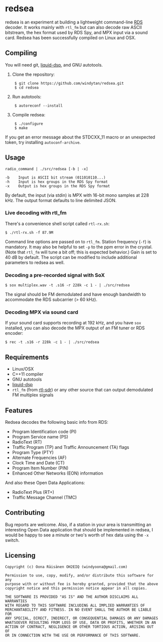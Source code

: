 # redsea

redsea is an experiment at building a lightweight command-line
[RDS](http://en.wikipedia.org/wiki/Radio_Data_System) decoder.
It works mainly with `rtl_fm` but can also decode raw ASCII bitstream,
the hex format used by RDS Spy, and MPX input via a sound card. Redsea
has been successfully compiled on Linux and OSX.

## Compiling

You will need git, [liquid-dsp](https://github.com/jgaeddert/liquid-dsp), and GNU autotools.

1. Clone the repository:

        $ git clone https://github.com/windytan/redsea.git
        $ cd redsea

2. Run autotools:

        $ autoreconf --install

3. Compile redsea:

        $ ./configure
        $ make

If you get an error message about the STDCXX_11 macro or an unexpected token, try installing `autoconf-archive`.

## Usage

```
radio_command | ./src/redsea [-b | -x]

-b    Input is ASCII bit stream (011010110...)
-h    Input is hex groups in the RDS Spy format
-x    Output is hex groups in the RDS Spy format
```

By default, the input (via stdin) is MPX with 16-bit mono samples at 228 kHz. The output
format defaults to line delimited JSON.

### Live decoding with rtl_fm

There's a convenience shell script called `rtl-rx.sh`:

    $ ./rtl-rx.sh -f 87.9M

Command line options are passed on to `rtl_fm`. Station frequency (`-f`) is mandatory. It may also be helpful to set `-p` to the ppm error in the crystal. (Note that `rtl_fm` will tune a bit off; this is expected behavior.) Gain is set to 40 dB by default. The script can be modified to include additional parameters to redsea as well.

### Decoding a pre-recorded signal with SoX

    $ sox multiplex.wav -t .s16 -r 228k -c 1 - | ./src/redsea

The signal should be FM demodulated and have enough bandwidth to accommodate the RDS subcarrier (> 60 kHz).

### Decoding MPX via sound card

If your sound card supports recording at 192 kHz, and you have `sox` installed, you can also decode the MPX output of an FM tuner or RDS encoder:

    $ rec -t .s16 -r 228k -c 1 - | ./src/redsea

## Requirements

* Linux/OSX
* C++11 compiler
* GNU autotools
* [liquid-dsp](https://github.com/jgaeddert/liquid-dsp)
* `rtl_fm` (from [rtl-sdr](http://sdr.osmocom.org/trac/wiki/rtl-sdr)) or any other source that can output demodulated FM multiplex signals

## Features

Redsea decodes the following basic info from RDS:

* Program Identification code (PI)
* Program Service name (PS)
* RadioText (RT)
* Traffic Program (TP) and Traffic Announcement (TA) flags
* Program Type (PTY)
* Alternate Frequencies (AF)
* Clock Time and Date (CT)
* Program Item Number (PIN)
* Enhanced Other Networks (EON) information

And also these Open Data Applications:

* RadioText Plus (RT+)
* Traffic Message Channel (TMC)

## Contributing

Bug reports are welcome. Also, if a station in your area is transmitting
an interesting Open Data application that should be implemented in redsea,
I would be happy to see a minute or two's worth of hex data using the `-x`
switch.

## Licensing

```
Copyright (c) Oona Räisänen OH2EIQ (windyoona@gmail.com)

Permission to use, copy, modify, and/or distribute this software for any
purpose with or without fee is hereby granted, provided that the above
copyright notice and this permission notice appear in all copies.

THE SOFTWARE IS PROVIDED "AS IS" AND THE AUTHOR DISCLAIMS ALL WARRANTIES
WITH REGARD TO THIS SOFTWARE INCLUDING ALL IMPLIED WARRANTIES OF
MERCHANTABILITY AND FITNESS. IN NO EVENT SHALL THE AUTHOR BE LIABLE FOR
ANY SPECIAL, DIRECT, INDIRECT, OR CONSEQUENTIAL DAMAGES OR ANY DAMAGES
WHATSOEVER RESULTING FROM LOSS OF USE, DATA OR PROFITS, WHETHER IN AN
ACTION OF CONTRACT, NEGLIGENCE OR OTHER TORTIOUS ACTION, ARISING OUT OF
OR IN CONNECTION WITH THE USE OR PERFORMANCE OF THIS SOFTWARE.
```
